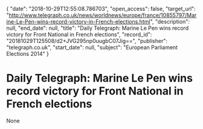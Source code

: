 {
  "date": "2018-10-29T12:55:08.786703", 
  "open_access": false, 
  "target_url": "http://www.telegraph.co.uk/news/worldnews/europe/france/10855797/Marine-Le-Pen-wins-record-victory-in-French-elections.html", 
  "description": null, 
  "end_date": null, 
  "title": "Daily Telegraph: Marine Le Pen wins record victory for Front National in French elections", 
  "record_id": "20181029T125508/d2+JVG295np0uugbC07Jig==", 
  "publisher": "telegraph.co.uk", 
  "start_date": null, 
  "subject": "European Parliament Elections 2014"
}

# Daily Telegraph: Marine Le Pen wins record victory for Front National in French elections

None